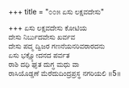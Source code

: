+++
title = "೦೦೫ ಏಸು ಲಕ್ಷವದೇಸು"

+++
ಏಸು ಲಕ್ಷವದೇಸು ಕೋಟಿಯ  
ದೇಸು ನಿರ್ಬುದವೇಸು ಖರ್ವವ  
ದೇಸು ಪದ್ಮ ದ್ವಿಜರ ಗಣನೆಯನರಿವರಾರದನು  
ಏಸು ಭಕ್ಷ್ಯೋದನದ ಪರ್ವತ  
ರಾಶಿ ದಧಿ ಘೃತ ದುಗ್ಧ ಮಧು ವಾ  
ರಾಸಿಯೊಡ್ಡಣೆ ಮೆರೆದುದಿಂದ್ರಪ್ರಸ್ಥ ನಗರಿಯಲಿ     ॥5॥